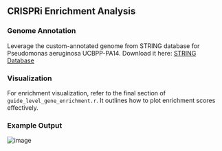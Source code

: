 ## CRISPRi Enrichment Analysis

### Genome Annotation
Leverage the custom-annotated genome from STRING database for Pseudomonas aeruginosa UCBPP-PA14. Download it here: [STRING Database](https://string-db.org/cgi/download?species=STRG0A01FJP%20(Pseudomonas+aeruginosa+UCBPP-PA14%2C+complete+genome))

### Visualization
For enrichment visualization, refer to the final section of `guide_level_gene_enrichment.r`. It outlines how to plot enrichment scores effectively.

### Example Output
![image](https://github.com/ryandward/pseudomonas_analytics/assets/6970996/f819a517-589c-43cd-addb-de859307a29a)

